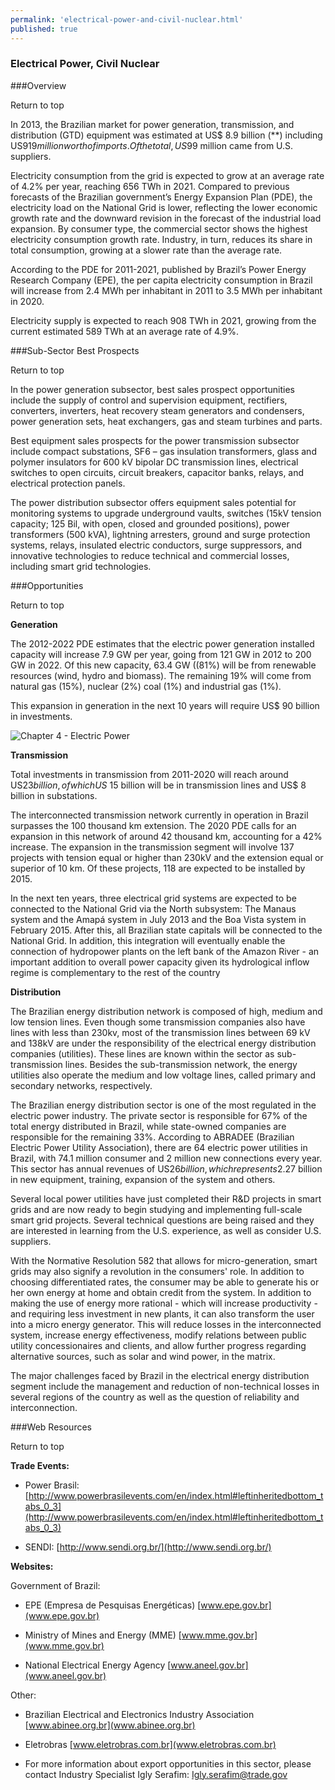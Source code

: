 ```yaml
--- 
permalink: 'electrical-power-and-civil-nuclear.html' 
published: true 
---
```

<h3 id="electrical-power-and-civil-nuclear">Electrical Power, Civil Nuclear</h3>

###Overview 

Return to top

In 2013, the Brazilian market for power generation, transmission, and distribution (GTD) equipment was estimated at US$ 8.9 billion (**) including US$919 million worth of imports. Of the total, US$99 million came from U.S. suppliers.

Electricity consumption from the grid is expected to grow at an average rate of 4.2% per year, reaching 656 TWh in 2021. Compared to previous forecasts of the Brazilian government’s Energy Expansion Plan (PDE), the electricity load on the National Grid is lower, reflecting the lower economic growth rate and the downward revision in the forecast of the industrial load expansion. By consumer type, the commercial sector shows the highest electricity consumption growth rate. Industry, in turn, reduces its share in total consumption, growing at a slower rate than the average rate.

According to the PDE for 2011-2021, published by Brazil’s Power Energy Research Company (EPE), the per capita electricity consumption in Brazil will increase from 2.4 MWh per inhabitant in 2011 to 3.5 MWh per inhabitant in 2020.

Electricity supply is expected to reach 908 TWh in 2021, growing from the current estimated 589 TWh at an average rate of 4.9%.

###Sub-Sector Best Prospects 

Return to top

In the power generation subsector, best sales prospect opportunities include the supply of control and supervision equipment, rectifiers, converters, inverters, heat recovery steam generators and condensers, power generation sets, heat exchangers, gas and steam turbines and parts.

Best equipment sales prospects for the power transmission subsector include compact substations, SF6 – gas insulation transformers, glass and polymer insulators for 600 kV bipolar DC transmission lines, electrical switches to open circuits, circuit breakers, capacitor banks, relays, and electrical protection panels.

The power distribution subsector offers equipment sales potential for monitoring systems to upgrade underground vaults, switches (15kV tension capacity; 125 Bil, with open, closed and grounded positions), power transformers (500 kVA), lightning arresters, ground and surge protection systems, relays, insulated electric conductors, surge suppressors, and innovative technologies to reduce technical and commercial losses, including smart grid technologies.

###Opportunities 

Return to top

**Generation**

The 2012-2022 PDE estimates that the electric power generation installed capacity will increase 7.9 GW per year, going from 121 GW in 2012 to 200 GW in 2022. Of this new capacity, 63.4 GW ((81%) will be from renewable resources (wind, hydro and biomass). The remaining 19% will come from natural gas (15%), nuclear (2%) coal (1%) and industrial gas (1%).

This expansion in generation in the next 10 years will require US$ 90 billion in investments.

![Chapter 4 - Electric Power](images/chap4-electric-power.png)

**Transmission**

Total investments in transmission from 2011-2020 will reach around US$23 billion, of which US$ 15 billion will be in transmission lines and US$ 8 billion in substations.

The interconnected transmission network currently in operation in Brazil surpasses the 100 thousand km extension. The 2020 PDE calls for an expansion in this network of around 42 thousand km, accounting for a 42% increase. The expansion in the transmission segment will involve 137 projects with tension equal or higher than 230kV and the extension equal or superior of 10 km. Of these projects, 118 are expected to be installed by 2015.

In the next ten years, three electrical grid systems are expected to be connected to the National Grid via the North subsystem: The Manaus system and the Amapá system in July 2013 and the Boa Vista system in February 2015. After this, all Brazilian state capitals will be connected to the National Grid. In addition, this integration will eventually enable the connection of hydropower plants on the left bank of the Amazon River - an important addition to overall power capacity given its hydrological inflow regime is complementary to the rest of the country

**Distribution**

The Brazilian energy distribution network is composed of high, medium and low tension lines. Even though some transmission companies also have lines with less than 230kv, most of the transmission lines between 69 kV and 138kV are under the responsibility of the electrical energy distribution companies (utilities). These lines are known within the sector as sub-transmission lines. Besides the sub-transmission network, the energy utilities also operate the medium and low voltage lines, called primary and secondary networks, respectively.

The Brazilian energy distribution sector is one of the most regulated in the electric power industry. The private sector is responsible for 67% of the total energy distributed in Brazil, while state-owned companies are responsible for the remaining 33%. According to ABRADEE (Brazilian Electric Power Utility Association), there are 64 electric power utilities in Brazil, with 74.1 million consumer and 2 million new connections every year. This sector has annual revenues of US$26 billion, which represents 2.2% of the national GDP, and annual investments around US$7 billion in new equipment, training, expansion of the system and others.

Several local power utilities have just completed their R&D projects in smart grids and are now ready to begin studying and implementing full-scale smart grid projects. Several technical questions are being raised and they are interested in learning from the U.S. experience, as well as consider U.S. suppliers.

With the Normative Resolution 582 that allows for micro-generation, smart grids may also signify a revolution in the consumers' role. In addition to choosing differentiated rates, the consumer may be able to generate his or her own energy at home and obtain credit from the system. In addition to making the use of energy more rational - which will increase productivity - and requiring less investment in new plants, it can also transform the user into a micro energy generator. This will reduce losses in the interconnected system, increase energy effectiveness, modify relations between public utility concessionaires and clients, and allow further progress regarding alternative sources, such as solar and wind power, in the matrix.

The major challenges faced by Brazil in the electrical energy distribution segment include the management and reduction of non-technical losses in several regions of the country as well as the question of reliability and interconnection.

###Web Resources 

Return to top

**Trade Events:**

- Power Brasil: [http://www.powerbrasilevents.com/en/index.html#leftinheritedbottom_tabs_0_3](http://www.powerbrasilevents.com/en/index.html#leftinheritedbottom_tabs_0_3)

- SENDI: [http://www.sendi.org.br/](http://www.sendi.org.br/)

**Websites:**

Government of Brazil: 

- EPE (Empresa de Pesquisas Energéticas) [www.epe.gov.br](www.epe.gov.br)

- Ministry of Mines and Energy (MME) [www.mme.gov.br](www.mme.gov.br)

- National Electrical Energy Agency [www.aneel.gov.br](www.aneel.gov.br)

Other:

- Brazilian Electrical and Electronics Industry Association [www.abinee.org.br](www.abinee.org.br) 

- Eletrobras [www.eletrobras.com.br](www.eletrobras.com.br)

- For more information about export opportunities in this sector, please contact Industry Specialist Igly Serafim: [Igly.serafim@trade.gov](Igly.serafim@trade.gov)

